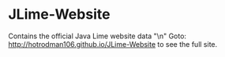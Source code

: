 # JLime-Website
Contains the official Java Lime website data "\n"
Goto: http://hotrodman106.github.io/JLime-Website to see the full site.
